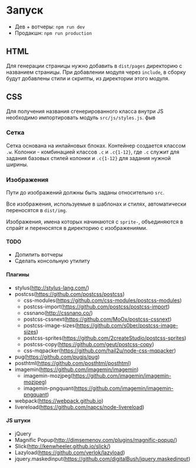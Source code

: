 # Запуск
- Дев + вотчеры: `npm run dev`
- Продакшн: `npm run production`

## HTML
Для генерации страницы нужно добавить в `dist/pages` директорию с 
названием страницы. При добавлении модуля через `include`, в сборку 
будут добавлены стили и скрипты, из директории этого модуля.

## CSS
Для получения названия сгенерированного класса внутри JS необходимо
импортировать модуль `src/js/styles.js`.
фыв
### Сетка
Сетка основана на инлайновых блоках. Контейнер создается классом `.w`.
Колонки - комбинацией классов `.c` и `.c{1-12}`, где `.c` служит для задания
базовых стилей колонки и `.c{1-12}` для задания нужной ширины.

### Изображения
Пути до изображений должны быть заданы относительно `src`.

Все изображения, используемые в шаблонах и стилях, автоматически 
переносятся в `dist/img`. 

Изображения, имена которых начинаются с `sprite-`, объединяются в спрайт
и переносятся в директорию с изображениями.

#### TODO
- Допилить вотчеры
- Сделать консольную утилиту

#### Плагины
- stylus(http://stylus-lang.com/)
- postcss(https://github.com/postcss/postcss)
    - css-modules(https://github.com/css-modules/postcss-modules)
    - postcss-import(https://github.com/postcss/postcss-import)
    - cssnano(http://cssnano.co/)
    - postcss-cssnext(https://github.com/MoOx/postcss-cssnext)
    - postcss-image-sizes(https://github.com/s0ber/postcss-image-sizes)
    - postcss-sprites(https://github.com/2createStudio/postcss-sprites)
    - postcss-copy(https://github.com/geut/postcss-copy)
    - css-mqpacker(https://github.com/hail2u/node-css-mqpacker)
- pug(https://github.com/pugjs/pug)
- posthtml(https://github.com/posthtml/posthtml)
- imagemin(https://github.com/imagemin/imagemin)
    - imagemin-mozjpeg(https://github.com/imagemin/imagemin-mozjpeg)
    - imagemin-pngquant(https://github.com/imagemin/imagemin-pngquant)
- webpack(https://webpack.github.io)
- livereload(https://github.com/napcs/node-livereload)

#### JS штуки
- jQuery
- Magnific Popup(http://dimsemenov.com/plugins/magnific-popup/)
- Slick(http://kenwheeler.github.io/slick/)
- Lazyload(https://github.com/verlok/lazyload)
- jquery.maskedinput(https://github.com/digitalBush/jquery.maskedinput)